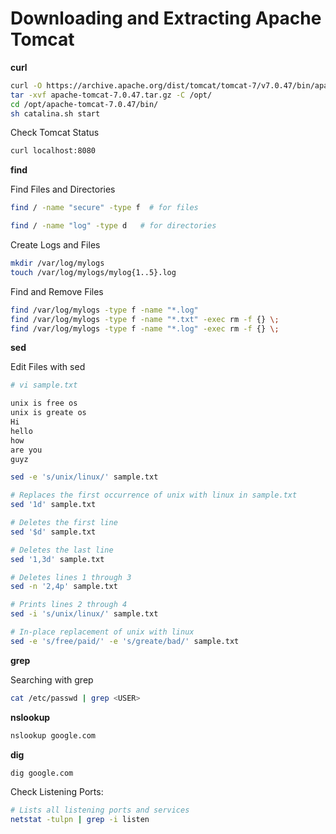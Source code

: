 # Downloading and Extracting Apache Tomcat

**curl**

```sh
curl -O https://archive.apache.org/dist/tomcat/tomcat-7/v7.0.47/bin/apache-tomcat-7.0.47.tar.gz
tar -xvf apache-tomcat-7.0.47.tar.gz -C /opt/
cd /opt/apache-tomcat-7.0.47/bin/
sh catalina.sh start
```

Check Tomcat Status

```sh
curl localhost:8080
```

**find**

Find Files and Directories

```sh
find / -name "secure" -type f  # for files

find / -name "log" -type d   # for directories
```

Create Logs and Files

```sh
mkdir /var/log/mylogs
touch /var/log/mylogs/mylog{1..5}.log
```

Find and Remove Files

```sh
find /var/log/mylogs -type f -name "*.log"
find /var/log/mylogs -type f -name "*.txt" -exec rm -f {} \;
find /var/log/mylogs -type f -name "*.log" -exec rm -f {} \;
```

**sed**

Edit Files with sed

```sh
# vi sample.txt

unix is free os
unix is greate os
Hi
hello
how
are you
guyz
```

```sh
sed -e 's/unix/linux/' sample.txt

# Replaces the first occurrence of unix with linux in sample.txt
sed '1d' sample.txt

# Deletes the first line
sed '$d' sample.txt

# Deletes the last line
sed '1,3d' sample.txt

# Deletes lines 1 through 3
sed -n '2,4p' sample.txt

# Prints lines 2 through 4
sed -i 's/unix/linux/' sample.txt

# In-place replacement of unix with linux
sed -e 's/free/paid/' -e 's/greate/bad/' sample.txt
```

**grep**

Searching with grep

```sh
cat /etc/passwd | grep <USER>
```

**nslookup**

```sh
nslookup google.com
```

**dig**

```sh
dig google.com
```

Check Listening Ports:

```sh
# Lists all listening ports and services
netstat -tulpn | grep -i listen
```
